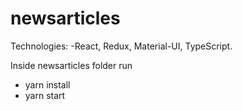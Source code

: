 # newsarticles

Technologies:
-React, Redux, Material-UI, TypeScript.

Inside newsarticles folder run
- yarn install 
- yarn start
